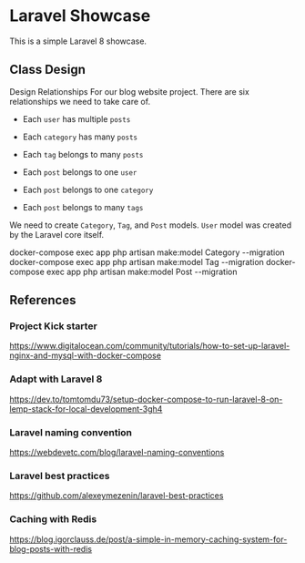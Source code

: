 # Laravel Showcase

This is a simple Laravel 8 showcase.

## Class Design

Design Relationships
For our blog website project. There are six relationships we need to take care of.

- Each `user` has multiple `posts`

- Each `category` has many `posts`

- Each `tag` belongs to many `posts`

- Each `post` belongs to one `user`
- Each `post` belongs to one `category`
- Each `post` belongs to many `tags`

We need to create `Category`, `Tag`, and `Post` models. 
`User` model was created by the Laravel core itself.

docker-compose exec app php artisan make:model Category --migration
docker-compose exec app php artisan make:model Tag --migration
docker-compose exec app php artisan make:model Post --migration
  

## References

### Project Kick starter 
https://www.digitalocean.com/community/tutorials/how-to-set-up-laravel-nginx-and-mysql-with-docker-compose

### Adapt with Laravel 8
https://dev.to/tomtomdu73/setup-docker-compose-to-run-laravel-8-on-lemp-stack-for-local-development-3gh4

### Laravel naming convention
https://webdevetc.com/blog/laravel-naming-conventions

### Laravel best practices
https://github.com/alexeymezenin/laravel-best-practices

### Caching with Redis
https://blog.igorclauss.de/post/a-simple-in-memory-caching-system-for-blog-posts-with-redis
